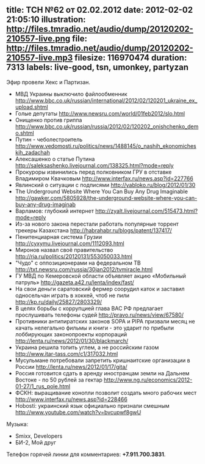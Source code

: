 title: ТСН №62 от 02.02.2012
date: 2012-02-02 21:05:10
illustration: http://files.tmradio.net/audio/dump/20120202-210557-live.png
file: http://files.tmradio.net/audio/dump/20120202-210557-live.mp3
filesize: 116970474
duration: 7313
labels: live-good, tsn, umonkey, partyzan
---
Эфир провели Хекс и Партизан.

- МВД Украины выключило файлообменник
  http://www.bbc.co.uk/russian/international/2012/02/120201_ukraine_ex_upload.shtml
- Голые депутаты
  http://www.newsru.com/world/01feb2012/slo.html
- Онищенко против гриппа
  http://www.bbc.co.uk/russian/russia/2012/02/120202_onishchenko_demo.shtml
- Путин - чеболестроитель
  http://www.vedomosti.ru/politics/news/1488145/o_nashih_ekonomicheskih_zadachah
- Алексашенко о статье Путина
  http://saleksashenko.livejournal.com/138325.html?mode=reply
- Прокуроры извинились перед полковником ГРУ в отставке Владимиром Квачковым
  http://www.interfax.ru/news.asp?id=227766
- Явлинский о ситуации с подписями
  http://yabloko.ru/blog/2012/01/30
- The Underground Website Where You Can Buy Any Drug Imaginable
  http://gawker.com/5805928/the-underground-website-where-you-can-buy-any-drug-imaginab
- Варламов: глубокий интернет
  http://zyalt.livejournal.com/515473.html?mode=reply
- Из-за нового закона перестали работать популярные торрент трекеры Казахстана
  http://habrahabr.ru/blogs/patent/137417/
- Пенитенциарная система Грузии
  http://cyxymu.livejournal.com/1112093.html
- Миронов назвал своё правительство
  http://ria.ru/politics/20120131/553050033.html
- "Чудо" с оппозиционерами на федеральном ТВ
  http://txt.newsru.com/russia/30jan2012/tvmiracle.html
- ГУ МВД по Кемеровской области объявляет акцию «Мобильный патруль»
  http://gazeta.a42.ru/lenta/index/fast/
- На свои деньги саратовский фермер соорудил каток и заставил односельчан играть в хоккей, чтоб не пили
  http://kp.ru/daily/25827/2803329/
- В целях борьбы с коррупцией глава ВАС РФ предлагает прослушивать телефоны судей
  http://pravo.ru/news/view/67580/
- Противники антипиратских законов SOPA и PIPA призвали месяц не качать нелегально фильмы и книги - это ударит по прибыли лоббирующих законопроекты корпораций
  http://lenta.ru/news/2012/01/30/blackmarch/
- Украина решила топить углем, а не российским газом
  http://www.itar-tass.com/c1/317032.html
- Мусульмане потребовали запретить кришнаитские организации в России
  http://lenta.ru/news/2012/01/17/gita/
- Россия готовится сдать в аренду иностранцам земли на Дальнем Востоке - по 50 рублей за гектар
  http://www.ng.ru/economics/2012-01-27/1_rus_pole.html
- ФСКН: выращивание конопли позволит создать много рабочих мест
  http://www.interfax.ru/news.asp?id=228466
- Hobosti: украинский язык официально признали смешным
  http://www.youtube.com/watch?v=bvcupwf8gwU

Музыка:

- Smixx, Developers
- БИ-2, Мой друг

Телефон горячей линии для комментариев: **+7.911.700.3831**.
